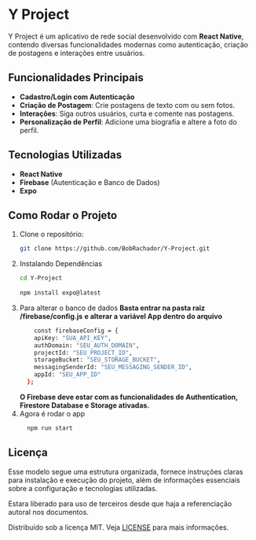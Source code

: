 # Y Project

Y Project é um aplicativo de rede social desenvolvido com **React Native**, contendo diversas funcionalidades modernas como autenticação, criação de postagens e interações entre usuários.

## Funcionalidades Principais
- **Cadastro/Login com Autenticação**
- **Criação de Postagem**: Crie postagens de texto com ou sem fotos.
- **Interações**: Siga outros usuários, curta e comente nas postagens.
- **Personalização de Perfil**: Adicione uma biografia e altere a foto do perfil.

## Tecnologias Utilizadas
- **React Native**
- **Firebase** (Autenticação e Banco de Dados)
- **Expo**

## Como Rodar o Projeto

1. Clone o repositório:
   ```bash
   git clone https://github.com/BobRachador/Y-Project.git
   
2. Instalando Dependências
   ```bash
   cd Y-Project
  
   npm install expo@latest

3. Para alterar o banco de dados
   **Basta entrar na pasta raiz /firebase/config.js**
   **e alterar a variável App dentro do arquivo**
      ```bash
          const firebaseConfig = {
          apiKey: "SUA_API_KEY",
          authDomain: "SEU_AUTH_DOMAIN",
          projectId: "SEU_PROJECT_ID",
          storageBucket: "SEU_STORAGE_BUCKET",
          messagingSenderId: "SEU_MESSAGING_SENDER_ID",
          appId: "SEU_APP_ID"
        };
      ```
      **O Firebase deve estar com as funcionalidades de Authentication, Firestore Database e Storage ativadas.**
4. Agora é rodar o app
     ```bash
       npm run start

## Licença

Esse modelo segue uma estrutura organizada, fornece instruções claras para instalação e execução do projeto, além de informações essenciais sobre a configuração e tecnologias utilizadas.

Estara liberado para uso de terceiros desde que haja a referenciação autoral nos documentos.

Distribuído sob a licença MIT. Veja [LICENSE](./LICENSE) para mais informações.
